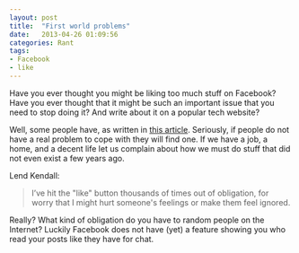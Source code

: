 ```yaml
---
layout: post
title:  "First world problems"
date:   2013-04-26 01:09:56
categories: Rant
tags:
- Facebook
- like
---
```


Have you ever thought you might be liking too much stuff on Facebook? Have you
ever thought that it might be such an important issue that you need to stop
doing it? And write about it on a popular tech website?

Well, some people have, as written in [this article][1]. Seriously, if people
do not have a real problem to cope with they will find one. If we have a job, a
home, and a decent life let us complain about how we must do stuff that did not
even exist a few years ago.

Lend Kendall:

> I’ve hit the "like" button thousands of times out of obligation, for worry
> that I might hurt someone's feelings or make them feel ignored.

Really? What kind of obligation do you have to random people on the Internet?
Luckily Facebook does not have (yet) a feature showing you who read your posts
like they have for chat.

 [1]: http://readwrite.com/2013/04/17/like-experiment%23feed=/tag/facebook
